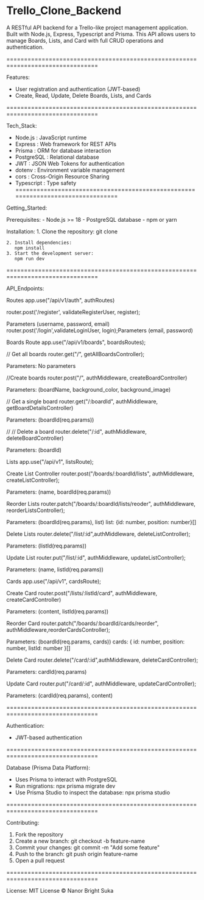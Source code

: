 
# Trello_Clone_Backend

A RESTful API backend for a Trello-like project management application.
Built with Node.js, Express, Typescript and Prisma.
This API allows users to manage Boards, Lists, and Card with full CRUD operations and authentication.

================================================================================

Features:
  - User registration and authentication (JWT-based)
  - Create, Read, Update, Delete Boards, Lists, and Cards


================================================================================

Tech_Stack:
  - Node.js           : JavaScript runtime
  - Express           : Web framework for REST APIs
  - Prisma            : ORM for database interaction
  - PostgreSQL        : Relational database
  - JWT               : JSON Web Tokens for authentication
  - dotenv            : Environment variable management
  - cors              : Cross-Origin Resource Sharing
- Typescript          : Type safety
================================================================================

Getting_Started:

  Prerequisites:
    - Node.js >= 18
    - PostgreSQL database
    - npm or yarn

  Installation:
    1. Clone the repository:
      git clone 
   
    2. Install dependencies:
       npm install
    3. Start the development server:
       npm run dev

================================================================================

API_Endpoints:

 Routes
app.use("/api/v1/auth", authRoutes)

router.post('/register', validateRegisterUser, register);

Parameters (username, password, email)
router.post('/login',validateLoginUser, login);Parameters (email, password)


Boards Route
app.use("/api/v1/boards", boardsRoutes);

// Get all boards
 router.get("/", getAllBoardsController);

Parameters: No parameters


//Create boards
 router.post("/", authMiddleware, createBoardController)

Parameters: (boardName, background_color, background_image)



//  Get a single board
router.get("/:boardId", authMiddleware, getBoardDetailsController)

Parameters: (boardId(req.params))

// //  Delete a board
router.delete("/:id", authMiddleware, deleteBoardController)

Parameters: (boardId)


Lists
app.use("/api/v1", listsRoute);

Create List Controller 
router.post("/boards/:boardId/lists", authMiddleware, createListController);

Parameters: (name, boardId(req.params))

Reorder Lists
router.patch("/boards/:boardId/lists/reoder", authMiddleware, reorderListsController);

Parameters: (boardId(req.params), list)
list: {id: number, position: number}[] 

Delete Lists
router.delete("/list/:id",authMiddleware,  deleteListController);

Parameters: (listId(req.params))

Update List
router.put("/list/:id", authMiddleware, updateListController);

Parameters: (name, listId(req.params))


Cards
app.use("/api/v1", cardsRoute);

Create Card
router.post("/lists/:listId/card", authMiddleware, createCardController)

Parameters: (content, listId(req.params))

Reorder Card
router.patch("/boards/:boardId/cards/reorder", authMiddleware,reorderCardsController);

Parameters: (boardId(req.params, cards))
 cards: { id: number, position: number, listId: number }[] 


Delete Card
router.delete("/card/:id",authMiddleware, deleteCardController);

Parameters: cardId(req.params)

Update Card
router.put("/card/:id", authMiddleware, updateCardController);

Parameters: (cardId(req.params), content)




================================================================================

Authentication:
  - JWT-based authentication
 

================================================================================

Database (Prisma Data Platform):
  - Uses Prisma to interact with PostgreSQL
  - Run migrations:
      npx prisma migrate dev
  - Use Prisma Studio to inspect the database:
      npx prisma studio

================================================================================

Contributing:
  1. Fork the repository
  2. Create a new branch:
       git checkout -b feature-name
  3. Commit your changes:
       git commit -m "Add some feature"
  4. Push to the branch:
       git push origin feature-name
  5. Open a pull request

================================================================================

License:
  MIT License © Nanor Bright Suka 
